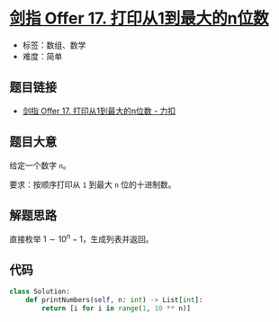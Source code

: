 # [剑指 Offer 17. 打印从1到最大的n位数](https://leetcode.cn/problems/da-yin-cong-1dao-zui-da-de-nwei-shu-lcof/)

- 标签：数组、数学
- 难度：简单

## 题目链接

- [剑指 Offer 17. 打印从1到最大的n位数 - 力扣](https://leetcode.cn/problems/da-yin-cong-1dao-zui-da-de-nwei-shu-lcof/)

## 题目大意

给定一个数字 `n`。

要求：按顺序打印从 `1` 到最大 `n` 位的十进制数。

## 解题思路

直接枚举 $1 \sim 10^{n} - 1$，生成列表并返回。

## 代码

```python
class Solution:
    def printNumbers(self, n: int) -> List[int]:
        return [i for i in range(1, 10 ** n)]
```

